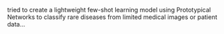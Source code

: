 tried to create a lightweight few-shot learning model using Prototypical Networks to classify rare diseases from limited medical images or patient data... 

